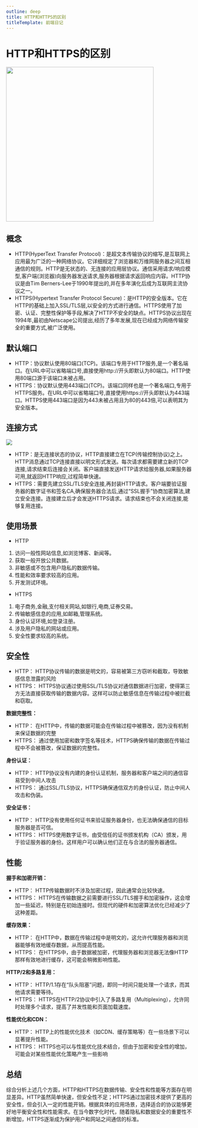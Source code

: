 ```yaml
---
outline: deep
title: HTTP和HTTPS的区别
titleTemplate: 前端日记
---
```

# HTTP和HTTPS的区别

<img src="/question/network/http_and_https.jpg" width="400" height="420">

## 概念

- HTTP(HyperText Transfer Protocol)：是超文本传输协议的缩写,是互联网上应用最为广泛的一种网络协议。它详细规定了浏览器和万维网服务器之间互相通信的规则。HTTP是无状态的、无连接的应用层协议。通信采用请求/响应模型,客户端(浏览器)向服务器发送请求,服务器根据请求返回响应内容。HTTP协议是由Tim Berners-Lee于1990年提出的,并在多年演化后成为互联网主流协议之一。
- HTTPS(Hypertext Transfer Protocol Secure)：是HTTP的安全版本。它在HTTP的基础上加入SSL/TLS层,以安全的方式进行通信。HTTPS使用了加密、认证、完整性保护等手段,解决了HTTP不安全的缺点。HTTPS协议出现在1994年,最初由Netscape公司提出,经历了多年发展,现在已经成为网络传输安全的重要方式,被广泛使用。
## 默认端口

- HTTP：协议默认使用80端口(TCP)。该端口专用于HTTP服务,是一个著名端口。在URL中可以省略端口号,直接使用http://开头即默认为80端口。HTTP使用80端口源于该端口未被占用。
- HTTPS：协议默认使用443端口(TCP)。该端口同样也是一个著名端口,专用于HTTPS服务。在URL中可以省略端口号,直接使用https://开头即默认为443端口。HTTPS使用443端口是因为443未被占用且为80的443倍,可以表明其为安全版本。
## 连接方式
![](https://cdn.nlark.com/yuque/0/2023/jpeg/277039/1691496278055-5368f4f7-e053-4586-926f-79d2427f713a.jpeg)

- HTTP：是无连接状态的协议，HTTP直接建立在TCP(传输控制协议)之上。HTTP消息通过TCP连接直接以明文形式发送。每次请求都需要建立新的TCP连接,请求结束后连接会关闭。客户端直接发送HTTP请求给服务器,如果服务器可用,就返回HTTP响应,过程简单快速。
- HTTPS：需要先建立SSL/TLS安全连接,再封装HTTP请求。客户端要验证服务器的数字证书和签名CA,确保服务器合法后,通过“SSL握手”协商加密算法,建立安全连接。连接建立后才会发送HTTPS请求。请求结束也不会关闭连接,能够复用连接。
## 使用场景

- HTTP
1. 访问一般性网站信息,如浏览博客、新闻等。
2. 获取一般开放公共数据。
3. 非敏感或不包含用户隐私的数据传输。
4. 性能和效率要求较高的应用。
5. 开发测试环境。
- HTTPS
1. 电子商务,金融,支付相关网站,如银行,电商,证券交易。
2. 传输敏感信息的应用,如邮箱,管理系统。
3. 身份认证环境,如登录注册。
4. 涉及用户隐私的网站或应用。
5. 安全性要求较高的系统。
## 安全性

- HTTP： HTTP协议传输的数据是明文的，容易被第三方窃听和截取，导致敏感信息泄露的风险
- HTTPS： HTTPS协议通过使用SSL/TLS协议对通信数据进行加密，使得第三方无法直接获取传输的数据内容。这样可以防止敏感信息在传输过程中被拦截和窃取。

**数据完整性：**

- HTTP： 在HTTP中，传输的数据可能会在传输过程中被篡改，因为没有机制来保证数据的完整
- HTTPS： 通过使用加密和数字签名等技术，HTTPS确保传输的数据在传输过程中不会被篡改，保证数据的完整性。

**身份认证：**

- HTTP： HTTP协议没有内建的身份认证机制，服务器和客户端之间的通信容易受到中间人攻击
- HTTPS： 通过SSL/TLS协议，HTTPS确保通信双方的身份认证，防止中间人攻击和伪装。

**安全证书：**

- HTTP： HTTP没有使用任何证书来验证服务器身份，也无法确保通信的目标服务器是否可信。
- HTTPS： HTTPS使用数字证书，由受信任的证书颁发机构（CA）颁发，用于验证服务器的身份。这样用户可以确认他们正在与合法的服务器通信。
## 性能
**握手和加密开销：**

- HTTP： HTTP传输数据时不涉及加密过程，因此通常会比较快速。
- HTTPS： HTTPS在传输数据之前需要进行SSL/TLS握手和加密操作，这会增加一些延迟，特别是在初始连接时。但现代的硬件和加密算法优化已经减少了这种差距。

**缓存效果：**

- HTTP： 在HTTP中，数据在传输过程中是明文的，这允许代理服务器和浏览器能够有效地缓存数据，从而提高性能。
- HTTPS： 在HTTPS中，由于数据被加密，代理服务器和浏览器无法像HTTP那样有效地进行缓存，这可能会稍微影响性能。

**HTTP/2和多路复用：**

- HTTP： HTTP/1.1存在“队头阻塞”问题，即同一时间只能处理一个请求，而其他请求需要等待。
- HTTPS： HTTPS在HTTP/2协议中引入了多路复用（Multiplexing），允许同时处理多个请求，提高了并发性能和页面加载速度。

**性能优化和CDN：**

- HTTP： HTTP上的性能优化技术（如CDN、缓存策略等）在一些场景下可以显著提升性能。
- HTTPS： HTTPS也可以与性能优化技术结合，但由于加密和安全性的增加，可能会对某些性能优化策略产生一些影响
## 总结
综合分析上述几个方面，HTTP和HTTPS在数据传输、安全性和性能等方面存在明显差异。HTTP虽然简单快速，但安全性不足；HTTPS通过加密技术提供了更高的安全性，但会引入一定的性能开销。根据具体的应用场景，选择适合的协议能够更好地平衡安全性和性能需求。在当今数字化时代，随着隐私和数据安全的重要性不断增加，HTTPS逐渐成为保护用户和网站之间通信的标准。
